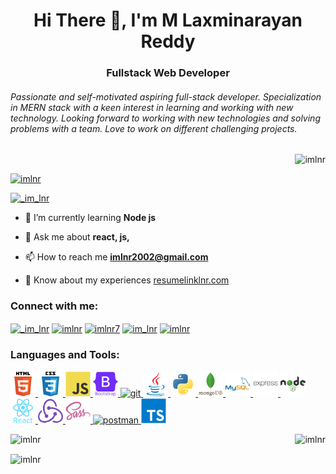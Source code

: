 <h1 align="center">Hi There 👋, I'm M Laxminarayan Reddy</h1>
<h3 align="center">Fullstack Web Developer</h3>
<h6>Passionate and self-motivated aspiring full-stack
developer. Specialization in MERN stack with a keen
interest in learning and working with new technology.
Looking forward to working with new technologies and
solving problems with a team. Love to work on
different challenging projects.
</h6>
<p align="right"> <img src="https://komarev.com/ghpvc/?username=imlnr&label=Profile%20views&color=0e75b6&style=flat" alt="imlnr" /> </p>

<p align="left"> <a href="https://github.com/ryo-ma/github-profile-trophy"><img src="https://github-profile-trophy.vercel.app/?username=imlnr" alt="imlnr" /></a> </p>

<p align="left"> <a href="https://twitter.com/_im_lnr" target="blank"><img src="https://img.shields.io/twitter/follow/_im_lnr?logo=twitter&style=for-the-badge" alt="_im_lnr" /></a> </p>

- 🌱 I’m currently learning **Node js**

- 💬 Ask me about **react, js,**

- 📫 How to reach me **imlnr2002@gmail.com**

- 📄 Know about my experiences [resumelinklnr.com](resumelinklnr.com)

<h3 align="left">Connect with me:</h3>
<p align="left">
<a href="https://twitter.com/_im_lnr" target="blank"><img align="center" src="https://raw.githubusercontent.com/rahuldkjain/github-profile-readme-generator/master/src/images/icons/Social/twitter.svg" alt="_im_lnr" height="30" width="40" /></a>
<a href="https://linkedin.com/in/imlnr" target="blank"><img align="center" src="https://raw.githubusercontent.com/rahuldkjain/github-profile-readme-generator/master/src/images/icons/Social/linked-in-alt.svg" alt="imlnr" height="30" width="40" /></a>
<a href="https://fb.com/imlnr7" target="blank"><img align="center" src="https://raw.githubusercontent.com/rahuldkjain/github-profile-readme-generator/master/src/images/icons/Social/facebook.svg" alt="imlnr7" height="30" width="40" /></a>
<a href="https://instagram.com/im_lnr" target="blank"><img align="center" src="https://raw.githubusercontent.com/rahuldkjain/github-profile-readme-generator/master/src/images/icons/Social/instagram.svg" alt="im_lnr" height="30" width="40" /></a>
<a href="https://www.leetcode.com/imlnr" target="blank"><img align="center" src="https://raw.githubusercontent.com/rahuldkjain/github-profile-readme-generator/master/src/images/icons/Social/leet-code.svg" alt="imlnr" height="30" width="40" /></a>
</p>

<h3 align="left">Languages and Tools:</h3>
<p align="left"> 
  <a href="https://www.w3.org/html/" target="_blank" rel="noreferrer"> <img src="https://raw.githubusercontent.com/devicons/devicon/master/icons/html5/html5-original-wordmark.svg" alt="html5" width="40" height="40"/> </a> 
  <a href="https://www.w3schools.com/css/" target="_blank" rel="noreferrer"> <img src="https://raw.githubusercontent.com/devicons/devicon/master/icons/css3/css3-original-wordmark.svg" alt="css3" width="40" height="40"/> </a> 
  <a href="https://developer.mozilla.org/en-US/docs/Web/JavaScript" target="_blank" rel="noreferrer"> <img src="https://raw.githubusercontent.com/devicons/devicon/master/icons/javascript/javascript-original.svg" alt="javascript" width="40" height="40"/> </a> 
  <a href="https://getbootstrap.com" target="_blank" rel="noreferrer"> <img src="https://raw.githubusercontent.com/devicons/devicon/master/icons/bootstrap/bootstrap-plain-wordmark.svg" alt="bootstrap" width="40" height="40"/> </a> 
  <a href="https://git-scm.com/" target="_blank" rel="noreferrer"> <img src="https://www.vectorlogo.zone/logos/git-scm/git-scm-icon.svg" alt="git" width="40" height="40"/> </a> 
  <a href="https://www.java.com" target="_blank" rel="noreferrer"> <img src="https://raw.githubusercontent.com/devicons/devicon/master/icons/java/java-original.svg" alt="java" width="40" height="40"/> </a> 
  <a href="https://www.python.org" target="_blank" rel="noreferrer"> <img src="https://raw.githubusercontent.com/devicons/devicon/master/icons/python/python-original.svg" alt="python" width="40" height="40"/> </a> 
  <a href="https://www.mongodb.com/" target="_blank" rel="noreferrer"> <img src="https://raw.githubusercontent.com/devicons/devicon/master/icons/mongodb/mongodb-original-wordmark.svg" alt="mongodb" width="40" height="40"/> </a> 
  <a href="https://www.mysql.com/" target="_blank" rel="noreferrer"> <img src="https://raw.githubusercontent.com/devicons/devicon/master/icons/mysql/mysql-original-wordmark.svg" alt="mysql" width="40" height="40"/> </a> 
  <a href="https://expressjs.com" target="_blank" rel="noreferrer"> <img src="https://raw.githubusercontent.com/devicons/devicon/master/icons/express/express-original-wordmark.svg" alt="express" width="40" height="40"/> </a> 
  <a href="https://nodejs.org" target="_blank" rel="noreferrer"> <img src="https://raw.githubusercontent.com/devicons/devicon/master/icons/nodejs/nodejs-original-wordmark.svg" alt="nodejs" width="40" height="40"/> </a> 
  <a href="https://reactjs.org/" target="_blank" rel="noreferrer"> <img src="https://raw.githubusercontent.com/devicons/devicon/master/icons/react/react-original-wordmark.svg" alt="react" width="40" height="40"/> 
  </a> <a href="https://redux.js.org" target="_blank" rel="noreferrer"> <img src="https://raw.githubusercontent.com/devicons/devicon/master/icons/redux/redux-original.svg" alt="redux" width="40" height="40"/> </a> 
  <a href="https://sass-lang.com" target="_blank" rel="noreferrer"> <img src="https://raw.githubusercontent.com/devicons/devicon/master/icons/sass/sass-original.svg" alt="sass" width="40" height="40"/> </a> 
  <a href="https://postman.com" target="_blank" rel="noreferrer"> <img src="https://www.vectorlogo.zone/logos/getpostman/getpostman-icon.svg" alt="postman" width="40" height="40"/> </a> 
  <a href="https://www.typescriptlang.org/" target="_blank" rel="noreferrer"> <img src="https://raw.githubusercontent.com/devicons/devicon/master/icons/typescript/typescript-original.svg" alt="typescript" width="40" height="40"/> </a> 
</p>

<p><img align="left" src="https://github-readme-stats.vercel.app/api/top-langs/?username=imlnr&theme=vue-dark&show_icons=true&hide_border=false&layout=compact" alt="imlnr" /></p>

<p>&nbsp;<img align="right" src="https://github-readme-stats.vercel.app/api?username=imlnr&theme=vue-dark&show_icons=true&hide_border=false&count_private=true" alt="imlnr" /></p>

<p><img align="center" src="https://github-readme-streak-stats.herokuapp.com/?user=imlnr&theme=vue-dark&hide_border=false" alt="imlnr" /></p>
